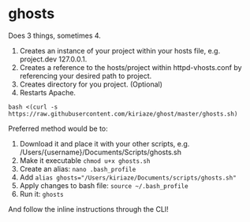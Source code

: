 ghosts
=====


Does 3 things, sometimes 4.

1. Creates an instance of your project within your hosts file, e.g. project.dev 127.0.0.1.
2. Creates a reference to the hosts/project within httpd-vhosts.conf by referencing your desired path to project.
3. Creates directory for you project. (Optional)
4. Restarts Apache.

`bash <(curl -s https://raw.githubusercontent.com/kiriaze/ghost/master/ghosts.sh)`

Preferred method would be to:

1. Download it and place it with your other scripts, e.g. /Users/{username}/Documents/Scripts/ghosts.sh
2. Make it executable `chmod u+x ghosts.sh`
3. Create an alias: `nano .bash_profile`
4. Add `alias ghosts="/Users/kiriaze/Documents/scripts/ghosts.sh"`
5. Apply changes to bash file: `source ~/.bash_profile`
6. Run it: `ghosts`

And follow the inline instructions through the CLI!
